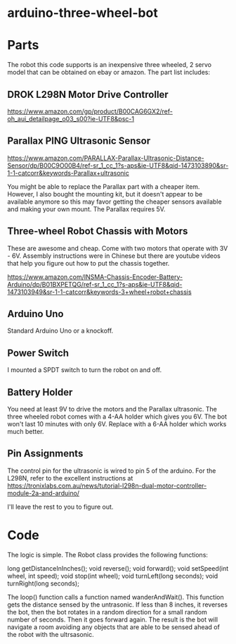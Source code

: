 # arduino-three-wheel-bot

Parts
=====

The robot this code supports is an inexpensive three wheeled, 2 servo model 
that can be obtained on ebay or amazon. The part list includes:

DROK L298N Motor Drive Controller
---------------------------------

https://www.amazon.com/gp/product/B00CAG6GX2/ref-oh_aui_detailpage_o03_s00?ie-UTF8&psc-1

Parallax PING Ultrasonic Sensor
-------------------------------

https://www.amazon.com/PARALLAX-Parallax-Ultrasonic-Distance-Sensor/dp/B00C9O00B4/ref-sr_1_cc_1?s-aps&ie-UTF8&qid-1473103890&sr-1-1-catcorr&keywords-Parallax+ultrasonic

You might be able to replace the Parallax part with a cheaper item. However,
I also bought the mounting kit, but it doesn't appear to be available anymore
so this may favor getting the cheaper sensors available and making your own 
mount. The Parallax requires 5V.

Three-wheel Robot Chassis with Motors
-------------------------------------

These are awesome and cheap. Come with two motors that operate with 3V - 6V.
Assembly instructions were in Chinese but there are youtube videos that help
you figure out how to put the chassis together.

https://www.amazon.com/INSMA-Chassis-Encoder-Battery-Arduino/dp/B01BXPETQG/ref-sr_1_cc_1?s-aps&ie-UTF8&qid-1473103949&sr-1-1-catcorr&keywords-3+wheel+robot+chassis

Arduino Uno
-----------

Standard Arduino Uno or a knockoff. 

Power Switch
------------

I mounted a SPDT switch to turn the robot on and off.

Battery Holder
--------------

You need at least 9V to drive the motors and the Parallax ultrasonic. The 
three wheeled robot comes with a 4-AA holder which gives you 6V. The bot 
won't last 10 minutes with only 6V. Replace with a 6-AA holder which works
much better.

Pin Assignments
---------------

The control pin for the ultrasonic is wired to pin 5 of the arduino. For the
L298N, refer to the excellent instructions at
https://tronixlabs.com.au/news/tutorial-l298n-dual-motor-controller-module-2a-and-arduino/

I'll leave the rest to you to figure out. 

Code
====

The logic is simple. The Robot class provides the following functions:

  long getDistanceInInches();
  void reverse();
  void forward();
  void setSpeed(int wheel, int speed);
  void stop(int wheel);
  void turnLeft(long seconds);
  void turnRight(long seconds);

The loop() function calls a function named wanderAndWait(). This function
gets the distance sensed by the untrasonic. If less than 8 inches, it 
reverses the bot, then the bot rotates in a random direction for a small
random number of seconds. Then it goes forward again. The result is the 
bot will navigate a room avoiding any objects that are able to be sensed
ahead of the robot with the ultrsasonic.
